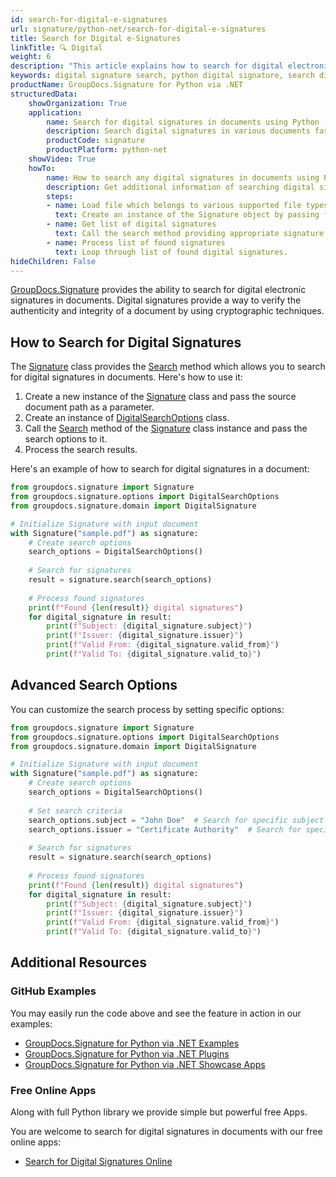 ```yaml
---
id: search-for-digital-e-signatures
url: signature/python-net/search-for-digital-e-signatures
title: Search for Digital e-Signatures
linkTitle: 🔍 Digital
weight: 6
description: "This article explains how to search for digital electronic signatures within document pages using GroupDocs.Signature for Python via .NET API."
keywords: digital signature search, python digital signature, search digital signatures
productName: GroupDocs.Signature for Python via .NET
structuredData:
    showOrganization: True
    application:    
        name: Search for digital signatures in documents using Python    
        description: Search digital signatures in various documents fast and easily with Python language and GroupDocs.Signature for Python via .NET APIs
        productCode: signature
        productPlatform: python-net 
    showVideo: True
    howTo:
        name: How to search any digital signatures in documents using Python 
        description: Get additional information of searching digital signatures in documents with Python
        steps:
        - name: Load file which belongs to various supported file types
          text: Create an instance of the Signature object by passing file path or stream as a constructor parameter.
        - name: Get list of digital signatures 
          text: Call the search method providing appropriate signature type.
        - name: Process list of found signatures
          text: Loop through list of found digital signatures.
hideChildren: False
---
```


[GroupDocs.Signature](https://products.groupdocs.com/signature/python-net) provides the ability to search for digital electronic signatures in documents. Digital signatures provide a way to verify the authenticity and integrity of a document by using cryptographic techniques.

## How to Search for Digital Signatures

The [Signature](https://reference.groupdocs.com/signature/python-net/groupdocs.signature/signature/) class provides the [Search](https://reference.groupdocs.com/signature/python-net/groupdocs.signature/signature/search/) method which allows you to search for digital signatures in documents. Here's how to use it:

1. Create a new instance of the [Signature](https://reference.groupdocs.com/signature/python-net/groupdocs.signature/signature/) class and pass the source document path as a parameter.
2. Create an instance of [DigitalSearchOptions](https://reference.groupdocs.com/signature/python-net/groupdocs.signature.options/digitalsearchoptions/) class.
3. Call the [Search](https://reference.groupdocs.com/signature/python-net/groupdocs.signature/signature/search/) method of the [Signature](https://reference.groupdocs.com/signature/python-net/groupdocs.signature/signature/) class instance and pass the search options to it.
4. Process the search results.

Here's an example of how to search for digital signatures in a document:

```python
from groupdocs.signature import Signature
from groupdocs.signature.options import DigitalSearchOptions
from groupdocs.signature.domain import DigitalSignature

# Initialize Signature with input document
with Signature("sample.pdf") as signature:
    # Create search options
    search_options = DigitalSearchOptions()
    
    # Search for signatures
    result = signature.search(search_options)
    
    # Process found signatures
    print(f"Found {len(result)} digital signatures")
    for digital_signature in result:
        print(f"Subject: {digital_signature.subject}")
        print(f"Issuer: {digital_signature.issuer}")
        print(f"Valid From: {digital_signature.valid_from}")
        print(f"Valid To: {digital_signature.valid_to}")
```

## Advanced Search Options

You can customize the search process by setting specific options:

```python
from groupdocs.signature import Signature
from groupdocs.signature.options import DigitalSearchOptions
from groupdocs.signature.domain import DigitalSignature

# Initialize Signature with input document
with Signature("sample.pdf") as signature:
    # Create search options
    search_options = DigitalSearchOptions()
    
    # Set search criteria
    search_options.subject = "John Doe"  # Search for specific subject
    search_options.issuer = "Certificate Authority"  # Search for specific issuer
    
    # Search for signatures
    result = signature.search(search_options)
    
    # Process found signatures
    print(f"Found {len(result)} digital signatures")
    for digital_signature in result:
        print(f"Subject: {digital_signature.subject}")
        print(f"Issuer: {digital_signature.issuer}")
        print(f"Valid From: {digital_signature.valid_from}")
        print(f"Valid To: {digital_signature.valid_to}")
```

## Additional Resources

### GitHub Examples

You may easily run the code above and see the feature in action in our examples:

* [GroupDocs.Signature for Python via .NET Examples](https://github.com/groupdocs-signature/GroupDocs.Signature-for-Python-via-.NET)
* [GroupDocs.Signature for Python via .NET Plugins](https://github.com/groupdocs-signature/GroupDocs.Signature-for-Python-via-.NET-Plugins)
* [GroupDocs.Signature for Python via .NET Showcase Apps](https://github.com/groupdocs-signature/GroupDocs.Signature-for-Python-via-.NET-Showcase)

### Free Online Apps

Along with full Python library we provide simple but powerful free Apps.

You are welcome to search for digital signatures in documents with our free online apps:

* [Search for Digital Signatures Online](https://products.groupdocs.app/signature/search/family)
